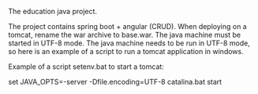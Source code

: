 The education java project.

The project contains spring boot + angular (CRUD).
When deploying on a tomcat, rename the war archive to base.war.
The java machine must be started in UTF-8 mode.
The java machine needs to be run in UTF-8 mode, so here is an 
example of a script to run a tomcat application in windows.

Example of a script setenv.bat to start a tomcat:

  set JAVA_OPTS=-server -Dfile.encoding=UTF-8
  catalina.bat start


